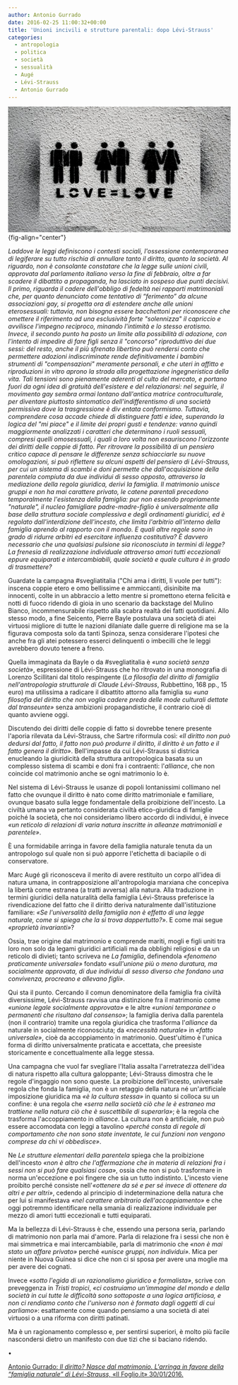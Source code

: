 ```yaml
---
author: Antonio Gurrado
date: 2016-02-25 11:00:32+00:00
title: 'Unioni incivili e strutture parentali: dopo Lévi-Strauss'
categories:
  - antropologia
  - politica
  - società
  - sessualità
  - Augé
  - Lévi-Strauss
  - Antonio Gurrado
---
```


![](images/unioni-civili-678x381.jpg){fig-align="center"}

*Laddove le leggi definiscono i contesti sociali, l'ossessione contemporanea di legiferare su tutto rischia di annullare tanto il diritto, quanto la società. Al riguardo, non è consolante constatare che la legge sulle unioni civili, approvata dal parlamento italiano verso la fine di febbraio, oltre a far scadere il dibattito a propaganda, ha lasciato in sospeso due punti decisivi. Il primo, riguarda il cadere dell'obbligo di fedeltà nei rapporti matrimoniali che, per quanto denunciato come tentativo di “ferimento” da alcune associazioni gay, si progetta ora di estendere anche alle unioni eterosessuali: tuttavia, non bisogna essere bacchettoni per riconoscere che omettere il riferimento ad una esclusività forte "solennizza" il capriccio e avvilisce l'impegno reciproco, minando l'intimità e lo stesso erotismo. Invece, il secondo punto ha posto un limite alla possibilità di adozione, con l'intento di impedire di fare figli senza il "concorso" riproduttivo dei due sessi: del resto, anche il più sfrenato libertino può rendersi conto che permettere adozioni indiscriminate rende definitivamente i bambini strumenti di "compensazioni" meramente personali, e che uteri in affitto e riproduzioni in vitro aprono la strada alla progettazione ingegneristica della vita. Tali tensioni sono pienamente aderenti al culto del mercato, e portano fuori da ogni idea di gratuità dell'esistere e del relazionarsi: nel seguirle, il movimento gay sembra ormai lontano dall'antica matrice controculturale, per diventare piuttosto sintomatico dell'indifferentismo di una società permissiva dove la trasgressione è div entata conformismo. Tuttavia, comprendere cosa accade chiede di distinguere fatti e idee, superando la logica del "mi piace" e il limite dei propri gusti e tendenze: vanno quindi maggiormente analizzati i caratteri che determinano i ruoli sessuali, compresi quelli omosessuali, i quali a loro volta non esauriscono l'orizzonte dei diritti delle coppie di fatto. Per ritrovare la possibilità di un pensiero critico capace di pensare le differenze senza schiacciarle su nuove omologazioni, si può riflettere su alcuni aspetti del pensiero di Lévi-Strauss, per cui un sistema di scambi e doni permette che dall'acquisizione della parentela compiuta da due individui di sesso opposto, attraverso la mediazione della regola giuridica, derivi la famiglia. Il matrimonio unisce gruppi e non ha mai carattere privato, le catene parentali precedono temporalmente l'esistenza della famiglia: pur non essendo propriamente "naturale", il nucleo famigliare padre-madre-figlio è universalmente alla base della struttura sociale complessiva e degli ordinamenti giuridici, ed è regolato dall'interdizione dell'incesto, che limita l'arbitrio all'interno della famiglia aprendo al rapporto con il mondo. E quali altre regole sono in grado di ridurre arbitri ed esercitare influenza costitutiva? È davvero necessario che una qualsiasi pulsione sia riconosciuta in termini di legge? La frenesia di realizzazione individuale attraverso amori tutti eccezionali eppure equiparati e intercambiabili, quale società e quale cultura è in grado di trasmettere?*

Guardate la campagna #svegliatitalia ("Chi ama i diritti, li vuole per tutti"): inscena coppie etero e omo bellissime e ammiccanti, disinibite ma innocenti, colte in un abbraccio a letto mentre si promettono eterna felicità e notti di fuoco ridendo di gioia in uno scenario da backstage del Mulino Bianco, incommensurabile rispetto alla scabra realtà dei fatti quotidiani. Allo stesso modo, a fine Seicento, Pierre Bayle postulava una società di atei virtuosi migliore di tutte le nazioni dilaniate dalle guerre di religione ma se la figurava composta solo da tanti Spinoza, senza considerare l'ipotesi che anche fra gli atei potessero esserci delinquenti o imbecilli che le leggi avrebbero dovuto tenere a freno.

Quella immaginata da Bayle o da #svegliatitalia è *«una società senza società»*, espressione di Lévi-Strauss che ho ritrovato in una monografia di Lorenzo Scillitani dal titolo respingente (*La filosofia del diritto di famiglia nell'antropologia strutturale di Claude Lévi-Strauss*, Rubbettino, 168 pp., 15 euro) ma utilissima a radicare il dibattito attorno alla famiglia su *«una filosofia del diritto che non voglia cadere preda delle mode culturali dettate dal transeunte»* senza ambizioni propagandistiche, il contrario cioè di quanto avviene oggi.

Discutendo dei diritti delle coppie di fatto si dovrebbe tenere presente l'aporia rilevata da Lévi-Strauss, che Sartre riformula così: *«Il diritto non può dedursi dal fatto, il fatto non può produrre il diritto, il diritto è un fatto e il fatto genera il diritto»*. Bell'impasse da cui Lévi-Strauss si districa enucleando la giuridicità della struttura antropologica basata su un complesso sistema di scambi e doni fra i contraenti: l'*alliance*, che non coincide col matrimonio anche se ogni matrimonio lo è.

Nel sistema di Lévi-Strauss le usanze di popoli lontanissimi collimano nel fatto che ovunque il diritto è nato come diritto matrimoniale e familiare, ovunque basato sulla legge fondamentale della proibizione dell'incesto. La civiltà umana va pertanto considerata civiltà etico-giuridica di famiglie poiché la società, che noi consideriamo libero accordo di individui, è invece *«un reticolo di relazioni di varia natura inscritte in alleanze matrimoniali e parentele»*.

È una formidabile arringa in favore della famiglia naturale tenuta da un antropologo sul quale non si può apporre l'etichetta di baciapile o di conservatore.

Marc Augé gli riconosceva il merito di avere restituito un corpo all'idea di natura umana, in contrapposizione all'antropologia marxiana che concepiva la libertà come estranea (a tratti avversa) alla natura. Alla traduzione in termini giuridici della naturalità della famiglia Lévi-Strauss preferisce la rivendicazione del fatto che il diritto deriva naturalmente dall'istituzione familiare: *«Se l'universalità della famiglia non è effetto di una legge naturale, come si spiega che la si trova dappertutto?»*. E come mai segue *«proprietà invarianti»*?

Ossia, trae origine dal matrimonio e comprende mariti, mogli e figli uniti tra loro non solo da legami giuridici artificiali ma da obblighi religiosi e da un reticolo di divieti; tanto scriveva ne *La famiglia*, definendola *«fenomeno praticamente universale»* fondato *«sull'unione più o meno duratura, ma socialmente approvata, di due individui di sesso diverso che fondano una convivenza, procreano e allevano figli»*.

Qui sta il punto. Cercando il comun denominatore della famiglia fra civiltà diversissime, Lévi-Strauss ravvisa una distinzione fra il matrimonio come *«unione legale socialmente approvata»* e le altre *«unioni temporanee o permanenti che risultano dal consenso»*; la famiglia deriva dalla parentela (non il contrario) tramite una regola giuridica che trasforma l'*alliance* da naturale in socialmente riconosciuta; da *«necessità naturale»* in *«fatto universale»*, cioè da accoppiamento in matrimonio. Quest'ultimo è l'unica forma di diritto universalmente praticata e accettata, che preesiste storicamente e concettualmente alla legge stessa.

Una campagna che vuol far svegliare l'Italia assalta l'arretratezza dell'idea di natura rispetto alla cultura galoppante; Lévi-Strauss dimostra che le regole d'ingaggio non sono queste. La proibizione dell'incesto, universale regola che fonda la famiglia, non è un retaggio della natura né un'artificiale imposizione giuridica ma *«è la cultura stessa»* in quanto si colloca su un confine: è una regola che *«serra nella società ciò che le è estraneo ma trattiene nella natura ciò che è suscettibile di superarla»*; è la regola che trasforma l'accoppiamento in *alliance*. La cultura non è artificiale, non può essere accomodata con leggi a tavolino *«perché consta di regole di comportamento che non sono state inventate, le cui funzioni non vengono comprese da chi vi obbedisce»*.

Ne *Le strutture elementari della parentela* spiega che la proibizione dell'incesto *«non è altro che l'affermazione che in materia di relazioni fra i sessi non si può fare qualsiasi cosa»*, ossia che non si può trasformare in norma un'eccezione e poi fingere che sia un tutto indistinto. L'incesto viene proibito perché consiste nell'*«ottenere da sé e per sé invece di ottenere da altri e per altri»*, cedendo al principio di indeterminazione della natura che per lui si manifestava *«nel carattere arbitrario dell'accoppiamento»* e che oggi potremmo identificare nella smania di realizzazione individuale per mezzo di amori tutti eccezionali e tutti equiparati.

Ma la bellezza di Lévi-Strauss è che, essendo una persona seria, parlando di matrimonio non parla mai d'amore. Parla di relazione fra i sessi che non è mai simmetrica e mai intercambiabile, parla di matrimonio che *«non è mai stato un affare privato»* perché *«unisce gruppi, non individui»*. Mica per niente in Nuova Guinea si dice che non ci si sposa per avere una moglie ma per avere dei cognati.

Invece *«sotto l'egida di un razionalismo giuridico e formalista»*, scrive con preveggenza in *Tristi tropici*, *«ci costruiamo un'immagine del mondo e della società in cui tutte le difficoltà sono sottoposte a una logica artificiosa, e non ci rendiamo conto che l'universo non è formato dagli oggetti di cui parliamo»*: esattamente come quando pensiamo a una società di atei virtuosi o a una riforma con diritti patinati.

Ma è un ragionamento complesso e, per sentirsi superiori, è molto più facile nascondersi dietro un manifesto con due tizi che si baciano ridendo.

•

[Antonio Gurrado: *Il diritto? Nasce dal matrimonio. L'arringa in favore della “famiglia naturale” di Lévi-Strauss,* «Il Foglio.it» 30/01/2016.](http://www.ilfoglio.it/articoli/2016/01/30/il-diritto-nasce-dal-matrimonio-larringa-in-favore-della-famiglia-naturale-di-lvi-strauss___1-v-137648-rubriche_c128.htm)
